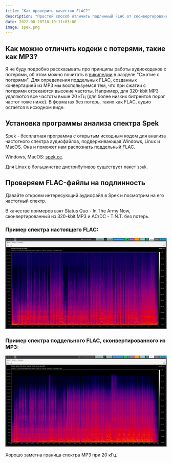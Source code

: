 ```yaml
---
title: "Как проверить качество FLAC?"
description: "Простой способ отличить подлинный FLAC от сконвертированного из MP3"
date: 2022-08-28T18:19:11+03:00
image: spek.png
---
```


## Как можно отличить кодеки с потерями, такие как MP3?

Я не буду подробно рассказывать про принципы работы аудиокодеков с потерями, об
этом можно почитать в
[википедии](https://ru.wikipedia.org/wiki/%D0%A1%D0%B6%D0%B0%D1%82%D0%B8%D0%B5_%D0%B0%D1%83%D0%B4%D0%B8%D0%BE%D0%B4%D0%B0%D0%BD%D0%BD%D1%8B%D1%85)
в разделе "Сжатие с потерями". Для определения поддельных FLAC, созданных конвертацией из MP3 мы
воспользуемся тем, что при сжатии с потерями отсекаются высокие частоты.
Например, для 320-kbit MP3 удаляются все частоты выше 20 кГц (для более низких битрейтов порог частот тоже ниже). В форматах без
потерь, таких как FLAC, аудио остаётся в исходном виде.

## Установка программы анализа спектра Spek

Spek - бесплатная программа с открытым исходным кодом для анализа частотного
спектра аудиофайлов, поддерживающая Windows, Linux и MacOS. Она и поможет нам распознать поддельный FLAC.

Windows, MacOS: [spek.cc](https://www.spek.cc/p/download).

Для Linux в большинстве дистрибутивов существует пакет `spek`.

## Проверяем FLAC-файлы на подлинность

Давайте откроем интересующий аудиофайл в Spek и посмотрим на его частотный
спектр.

В качестве примеров взят Status Quo - In The Army Now, сконвертированный из
320-kbit MP3 и AC/DC - T.N.T. без потерь.

### Пример спектра настоящего FLAC:

![Аудиоспектр FLAC](true-flac.png)

### Пример спектра поддельного FLAC, сконвертированного из MP3:

![Аудиоспектр MP3](fake-flac.png)

Хорошо заметна граница спектра MP3 при 20 кГц.
